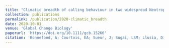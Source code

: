 ```yaml
---
title: "Climatic breadth of calling behaviour in two widespread Neotropical frogs: Insights from humidity extremes"
collection: publications
permalink: /publication/2020-climatic_breadth
date: 2020-10-01
venue: 'Global Change Biology'
paperurl: 'https://doi.org/10.1111/gcb.15266'
citation: 'Bonnefond, A; Courtois, EA; Sueur, J; Sugai, LSM; Llusia, Diego. (2021). &quot;Climatic breadth of calling behaviour in two widespread Neotropical frogs: Insights from humidity extremes.&quot; <i>Global Change Biology</i>. 26(10):5431-5446.'
---
```

